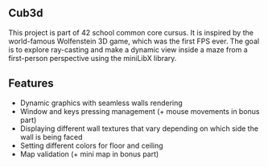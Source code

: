 **Cub3d**
---
This project is part of 42 school common core cursus. It is inspired by the world-famous Wolfenstein 3D game, which
was the first FPS ever. The goal is to explore ray-casting and make a dynamic view inside a maze from a first-person perspective using the miniLibX library.

**Features**
---
- Dynamic graphics with seamless walls rendering
- Window and keys pressing management (+ mouse movements in bonus part)
- Displaying different wall textures that vary depending on which side the wall is being faced
- Setting different colors for floor and ceiling
- Map validation (+ mini map in bonus part)
